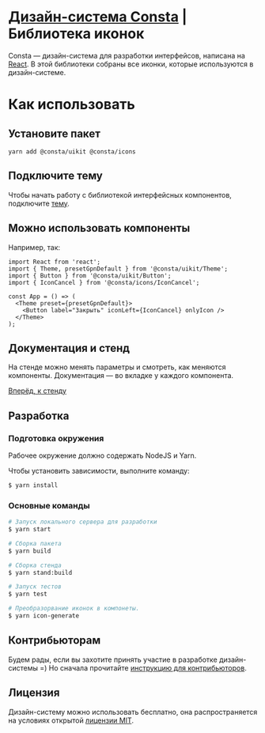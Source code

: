 # [Дизайн-система Consta](http://consta.design/) | Библиотека иконок

Consta — дизайн-система для разработки интерфейсов, написана на [React](https://reactjs.org/). В этой библиотеки собраны все иконки, которые используются в дизайн-системе.

# Как использовать

## Установите пакет

`yarn add @consta/uikit @consta/icons`

## Подключите тему

Чтобы начать работу с библиотекой интерфейсных компонентов, подключите [тему](https://consta.design/libs/portal/theme-themeabout).

## Можно использовать компоненты

Например, так:

```tsx
import React from 'react';
import { Theme, presetGpnDefault } from '@consta/uikit/Theme';
import { Button } from '@consta/uikit/Button';
import { IconCancel } from '@consta/icons/IconCancel';

const App = () => (
  <Theme preset={presetGpnDefault}>
    <Button label="Закрыть" iconLeft={IconCancel} onlyIcon />
  </Theme>
);
```

## Документация и стенд

На стенде можно менять параметры и смотреть, как меняются компоненты. Документация — во вкладке у каждого компонента.

[Вперёд, к стенду](https://consta.design/libs/icons)

## Разработка

### Подготовка окружения

Рабочее окружение должно содержать NodeJS и Yarn.

Чтобы установить зависимости, выполните команду:

```sh
$ yarn install
```

### Основные команды

```sh
# Запуск локального сервера для разработки
$ yarn start

# Сборка пакета
$ yarn build

# Сборка стенда
$ yarn stand:build

# Запуск тестов
$ yarn test

# Преобразорвание иконок в компонеты.
$ yarn icon-generate
```

## Контрибьюторам

Будем рады, если вы захотите принять участие в разработке дизайн-системы =) Но сначала прочитайте [инструкцию для контрибьюторов](https://consta.design/libs/portal/contributers-code).

## Лицензия

Дизайн-систему можно использовать бесплатно, она распространяется на условиях открытой [лицензии MIT](https://consta.design/static/licence_mit.pdf).
